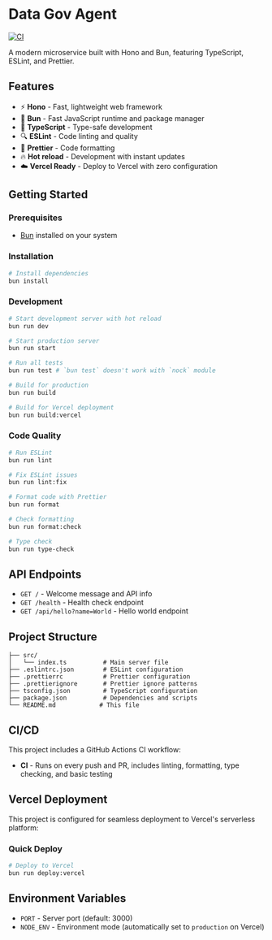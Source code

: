 # Data Gov Agent

[![CI](https://github.com/shai-mann/data-gov-agent/workflows/CI/badge.svg)](https://github.com/shai-mann/data-gov-agent/actions)

A modern microservice built with Hono and Bun, featuring TypeScript, ESLint, and Prettier.

## Features

- ⚡ **Hono** - Fast, lightweight web framework
- 🚀 **Bun** - Fast JavaScript runtime and package manager
- 📝 **TypeScript** - Type-safe development
- 🔍 **ESLint** - Code linting and quality
- 💅 **Prettier** - Code formatting
- 🔥 **Hot reload** - Development with instant updates
- ☁️ **Vercel Ready** - Deploy to Vercel with zero configuration

## Getting Started

### Prerequisites

- [Bun](https://bun.sh) installed on your system

### Installation

```bash
# Install dependencies
bun install
```

### Development

```bash
# Start development server with hot reload
bun run dev

# Start production server
bun run start

# Run all tests
bun run test # `bun test` doesn't work with `nock` module

# Build for production
bun run build

# Build for Vercel deployment
bun run build:vercel
```

### Code Quality

```bash
# Run ESLint
bun run lint

# Fix ESLint issues
bun run lint:fix

# Format code with Prettier
bun run format

# Check formatting
bun run format:check

# Type check
bun run type-check
```

## API Endpoints

- `GET /` - Welcome message and API info
- `GET /health` - Health check endpoint
- `GET /api/hello?name=World` - Hello world endpoint

## Project Structure

```
├── src/
│   └── index.ts          # Main server file
├── .eslintrc.json        # ESLint configuration
├── .prettierrc           # Prettier configuration
├── .prettierignore       # Prettier ignore patterns
├── tsconfig.json         # TypeScript configuration
├── package.json          # Dependencies and scripts
└── README.md            # This file
```

## CI/CD

This project includes a GitHub Actions CI workflow:

- **CI** - Runs on every push and PR, includes linting, formatting, type checking, and basic testing

## Vercel Deployment

This project is configured for seamless deployment to Vercel's serverless platform:

### Quick Deploy

```bash
# Deploy to Vercel
bun run deploy:vercel
```

## Environment Variables

- `PORT` - Server port (default: 3000)
- `NODE_ENV` - Environment mode (automatically set to `production` on Vercel)
